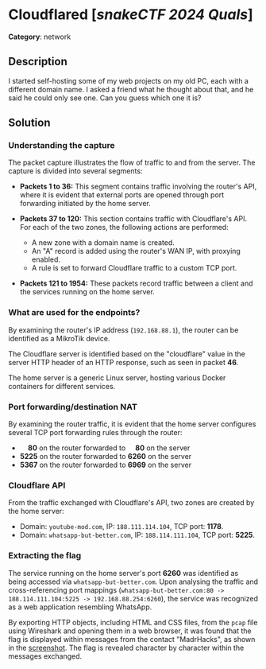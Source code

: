 # Cloudflared [_snakeCTF 2024 Quals_]

**Category**: network

## Description

I started self-hosting some of my web projects on my old PC,
each with a different domain name.
I asked a friend what he thought about that,
and he said he could only see one.
Can you guess which one it is?

## Solution

### Understanding the capture

The packet capture illustrates the flow of traffic to and from the server. The capture is divided into several segments:

- **Packets 1 to 36:** This segment contains traffic involving the router's API, where it is evident that external ports are opened through port forwarding initiated by the home server.

- **Packets 37 to 120:** This section contains traffic with Cloudflare's API. For each of the two zones, the following actions are performed:

  - A new zone with a domain name is created.
  - An "A" record is added using the router's WAN IP, with proxying enabled.
  - A rule is set to forward Cloudflare traffic to a custom TCP port.

- **Packets 121 to 1954:** These packets record traffic between a client and the services running on the home server.

### What are used for the endpoints?

By examining the router's IP address (`192.168.88.1`), the router can be identified as a MikroTik device.

The Cloudflare server is identified based on the "cloudflare" value in the server HTTP header of an HTTP response, such as seen in packet **46**.

The home server is a generic Linux server, hosting various Docker containers for different services.

### Port forwarding/destination NAT

By examining the router traffic, it is evident that the home server configures several TCP port forwarding rules through the router:

- &nbsp; &nbsp; **80** on the router forwarded to &nbsp; &nbsp; **80** on the server
- **5225** on the router forwarded to **6260** on the server
- **5367** on the router forwarded to **6969** on the server

### Cloudflare API

From the traffic exchanged with Cloudflare's API, two zones are created by the home server:

- Domain: `youtube-mod.com`, IP: `188.111.114.104`, TCP port: **1178**.
- Domain: `whatsapp-but-better.com`, IP: `188.114.111.104`, TCP port: **5225**.

### Extracting the flag

The service running on the home server's port **6260** was identified as being accessed via `whatsapp-but-better.com`. Upon analysing the traffic and cross-referencing port mappings (`whatsapp-but-better.com:80 -> 188.114.111.104:5225 -> 192.168.88.254:6260`), the service was recognized as a web application resembling WhatsApp.

By exporting HTTP objects, including HTML and CSS files, from the `pcap` file using Wireshark and opening them in a web browser, it was found that the flag is displayed within messages from the contact "MadrHacks", as shown in the [screenshot](./images/whatsapp-but-better.png). The flag is revealed character by character within the messages exchanged.
